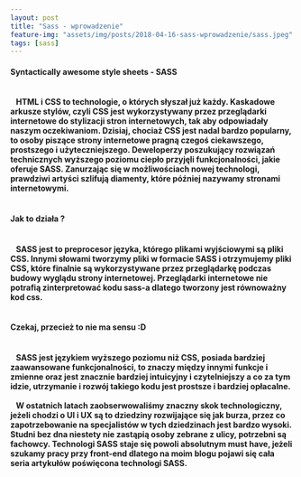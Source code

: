 ```yaml
---
layout: post
title: "Sass - wprowadzenie"
feature-img: "assets/img/posts/2018-04-16-sass-wprowadzenie/sass.jpeg"
tags: [sass]
---
```


<h4 class="text-success">Syntactically awesome style sheets - SASS<h4>
<br>
<font class="base-font-size">
&nbsp;&nbsp;&nbsp;HTML i CSS to technologie, o których słyszał już każdy. Kaskadowe arkusze stylów, czyli CSS jest wykorzystywany przez przeglądarki internetowe do stylizacji stron internetowych, tak aby odpowiadały naszym oczekiwaniom. Dzisiaj, chociaż CSS jest nadal bardzo popularny, to osoby piszące strony internetowe pragną czegoś ciekawszego, prostszego i użyteczniejszego. Deweloperzy poszukujący rozwiązań technicznych wyższego poziomu ciepło przyjęli funkcjonalności, jakie oferuje SASS. Zanurzając się w możliwościach nowej technologi, prawdziwi artyści szlifują diamenty, które później nazywamy stronami internetowymi.
</font>
<br>
<br>
<h4 class="text-success">Jak to działa ?<h4>
<br>
<font class="base-font-size">
&nbsp;&nbsp;&nbsp;SASS jest to preprocesor języka, którego plikami wyjściowymi są pliki CSS. Innymi słowami tworzymy pliki w formacie SASS i otrzymujemy pliki CSS, które finalnie są wykorzystywane przez przeglądarkę podczas budowy wyglądu strony internetowej. Przeglądarki internetowe nie potrafią zinterpretować kodu sass-a dlatego tworzony jest równoważny kod css. 
</font>
<br>
<br>
<h4 class="text-success">Czekaj, przecież to nie ma sensu :D<h4>
<br>
<font class="base-font-size">
&nbsp;&nbsp;&nbsp;SASS jest językiem wyższego poziomu niż CSS, posiada bardziej zaawansowane funkcjonalności, to znaczy między innymi funkcje i zmienne oraz jest znacznie bardziej intuicyjny i czytelniejszy a co za tym idzie, utrzymanie i rozwój takiego kodu jest prostsze i bardziej opłacalne.
</font>
<br>
<br>
<font class="base-font-size">
&nbsp;&nbsp;&nbsp;W ostatnich latach zaobserwowaliśmy znaczny skok technologiczny, jeżeli chodzi o UI i UX są to dziedziny rozwijające się jak burza, przez co zapotrzebowanie na specjalistów w tych dziedzinach jest bardzo wysoki. Studni bez dna niestety nie zastąpią osoby zebrane z ulicy, potrzebni są fachowcy. Technologi SASS staje się powoli absolutnym must have, jeżeli szukamy pracy przy front-end dlatego na moim blogu pojawi się cała seria artykułów poświęcona technologi SASS.
</font>